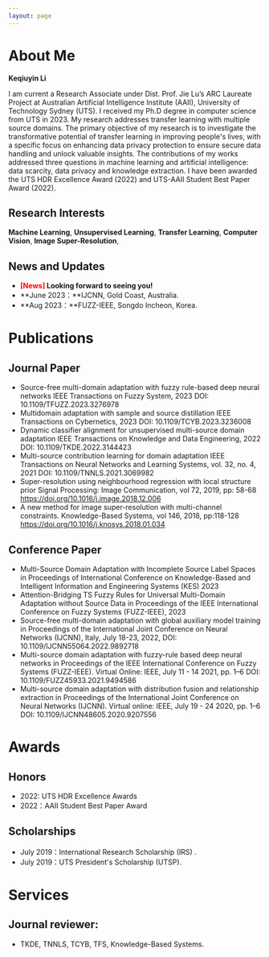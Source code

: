 ```yaml
---
layout: page
---
```


# About Me

**Keqiuyin Li**

I am current a Research Associate under Dist. Prof. Jie Lu’s ARC Laureate Project at Australian Artificial Intelligence Institute (AAII), University of Technology Sydney (UTS). I received my Ph.D degree in computer science from UTS in 2023. My research addresses transfer learning with multiple source domains. The primary objective of my research is to investigate the transformative potential of transfer learning in improving people's lives, with a specific focus on enhancing data privacy protection to ensure secure data handling and unlock valuable insights. The contributions of my works addressed three questions in machine learning and artificial intelligence: data scarcity, data privacy and knowledge extraction. I have been awarded the UTS HDR Excellence Award (2022) and UTS-AAII Student Best Paper Award (2022).

## Research Interests

**Machine Learning**, **Unsupervised Learning**, **Transfer Learning**, **Computer Vision**, **Image Super-Resolution**,

## News and Updates

- **<font color='red'>[News]</font> Looking forward to seeing you!**
- **June 2023：**IJCNN, Gold Coast, Australia.
- **Aug 2023：**FUZZ-IEEE, Songdo Incheon, Korea.

# Publications

## Journal Paper

- Source-free multi-domain adaptation with fuzzy rule-based deep neural networks
IEEE Transactions on Fuzzy System, 2023
DOI: 10.1109/TFUZZ.2023.3276978
- Multidomain adaptation with sample and source distillation
IEEE Transactions on Cybernetics, 2023 
DOI: 10.1109/TCYB.2023.3236008
- Dynamic classifier alignment for unsupervised multi-source domain adaptation
IEEE Transactions on Knowledge and Data Engineering, 2022
DOI: 10.1109/TKDE.2022.3144423
- Multi-source contribution learning for domain adaptation
IEEE Transactions on Neural Networks and Learning Systems, vol. 32, no. 4, 2021
DOI: 10.1109/TNNLS.2021.3069982
- Super-resolution using neighbourhood regression with local structure prior
Signal Processing: Image Communication, vol 72, 2019, pp: 58-68
https://doi.org/10.1016/j.image.2018.12.006
- A new method for image super-resolution with multi-channel constraints.
Knowledge-Based Systems, vol 146, 2018, pp:118-128
https://doi.org/10.1016/j.knosys.2018.01.034

## Conference Paper

- Multi-Source Domain Adaptation with Incomplete Source Label Spaces
in Proceedings of International Conference on Knowledge-Based and Intelligent Information and Engineering Systems (KES) 2023
- Attention-Bridging TS Fuzzy Rules for Universal Multi-Domain Adaptation without Source Data
in Proceedings of the IEEE International Conference on Fuzzy Systems (FUZZ-IEEE), 2023
- Source-free multi-domain adaptation with global auxiliary model training
in Proceedings of the International Joint Conference on Neural Networks (IJCNN), Italy, July 18-23, 2022, 
DOI: 10.1109/IJCNN55064.2022.9892718
- Multi-source domain adaptation with fuzzy-rule based deep neural networks
in Proceedings of the IEEE International Conference on Fuzzy Systems (FUZZ-IEEE). Virtual Online: IEEE, July 11 - 14 2021, pp. 1–6 
DOI: 10.1109/FUZZ45933.2021.9494586
- Multi-source domain adaptation with distribution fusion and relationship extraction
in Proceedings of the International Joint Conference on Neural Networks (IJCNN). Virtual online: IEEE, July 19 - 24 2020, pp. 1–6
DOI: 10.1109/IJCNN48605.2020.9207556

# Awards

## Honors

- 2022: UTS HDR Excellence Awards 
- 2022：AAII Student Best Paper Award

## Scholarships

- July 2019：International Research Scholarship (IRS) .
- July 2019：UTS President's Scholarship (UTSP).


# Services

## Journal reviewer: 
- TKDE, TNNLS, TCYB, TFS, Knowledge-Based Systems.

